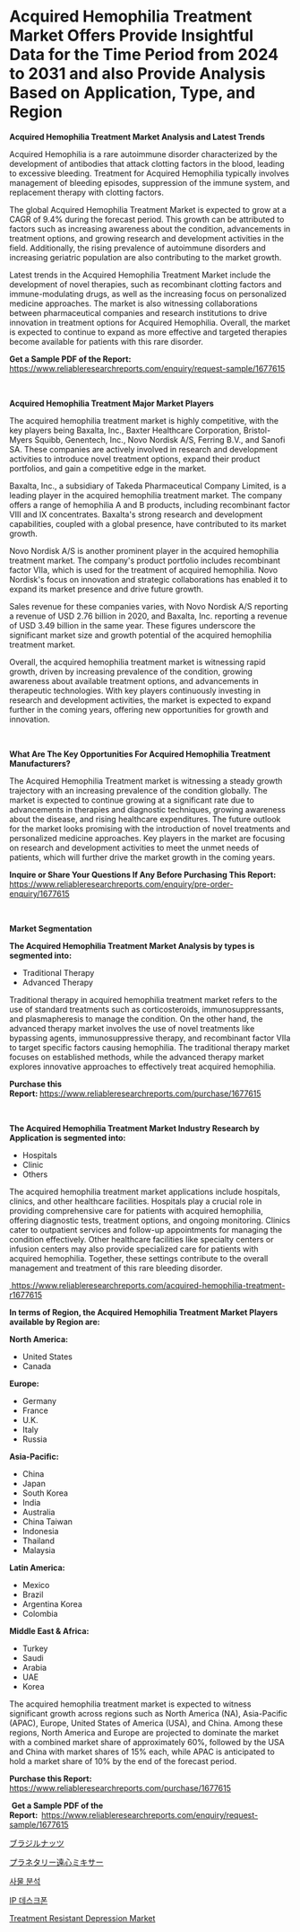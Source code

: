 <p><h1>Acquired Hemophilia Treatment Market Offers Provide Insightful Data for the Time Period from 2024 to 2031 and also Provide Analysis Based on Application, Type, and Region</h1></p><p><strong>Acquired Hemophilia Treatment Market Analysis and Latest Trends</strong></p>
<p><p>Acquired Hemophilia is a rare autoimmune disorder characterized by the development of antibodies that attack clotting factors in the blood, leading to excessive bleeding. Treatment for Acquired Hemophilia typically involves management of bleeding episodes, suppression of the immune system, and replacement therapy with clotting factors.</p><p>The global Acquired Hemophilia Treatment Market is expected to grow at a CAGR of 9.4% during the forecast period. This growth can be attributed to factors such as increasing awareness about the condition, advancements in treatment options, and growing research and development activities in the field. Additionally, the rising prevalence of autoimmune disorders and increasing geriatric population are also contributing to the market growth.</p><p>Latest trends in the Acquired Hemophilia Treatment Market include the development of novel therapies, such as recombinant clotting factors and immune-modulating drugs, as well as the increasing focus on personalized medicine approaches. The market is also witnessing collaborations between pharmaceutical companies and research institutions to drive innovation in treatment options for Acquired Hemophilia. Overall, the market is expected to continue to expand as more effective and targeted therapies become available for patients with this rare disorder.</p></p>
<p><strong>Get a Sample PDF of the Report:&nbsp;</strong> <a href="https://www.reliableresearchreports.com/enquiry/request-sample/1677615">https://www.reliableresearchreports.com/enquiry/request-sample/1677615</a></p>
<p>&nbsp;</p>
<p><strong>Acquired Hemophilia Treatment Major Market Players</strong></p>
<p><p>The acquired hemophilia treatment market is highly competitive, with the key players being Baxalta, Inc., Baxter Healthcare Corporation, Bristol-Myers Squibb, Genentech, Inc., Novo Nordisk A/S, Ferring B.V., and Sanofi SA. These companies are actively involved in research and development activities to introduce novel treatment options, expand their product portfolios, and gain a competitive edge in the market.</p><p>Baxalta, Inc., a subsidiary of Takeda Pharmaceutical Company Limited, is a leading player in the acquired hemophilia treatment market. The company offers a range of hemophilia A and B products, including recombinant factor VIII and IX concentrates. Baxalta's strong research and development capabilities, coupled with a global presence, have contributed to its market growth.</p><p>Novo Nordisk A/S is another prominent player in the acquired hemophilia treatment market. The company's product portfolio includes recombinant factor VIIa, which is used for the treatment of acquired hemophilia. Novo Nordisk's focus on innovation and strategic collaborations has enabled it to expand its market presence and drive future growth.</p><p>Sales revenue for these companies varies, with Novo Nordisk A/S reporting a revenue of USD 2.76 billion in 2020, and Baxalta, Inc. reporting a revenue of USD 3.49 billion in the same year. These figures underscore the significant market size and growth potential of the acquired hemophilia treatment market.</p><p>Overall, the acquired hemophilia treatment market is witnessing rapid growth, driven by increasing prevalence of the condition, growing awareness about available treatment options, and advancements in therapeutic technologies. With key players continuously investing in research and development activities, the market is expected to expand further in the coming years, offering new opportunities for growth and innovation.</p></p>
<p>&nbsp;</p>
<p><strong>What Are The Key Opportunities For Acquired Hemophilia Treatment Manufacturers?</strong></p>
<p><p>The Acquired Hemophilia Treatment market is witnessing a steady growth trajectory with an increasing prevalence of the condition globally. The market is expected to continue growing at a significant rate due to advancements in therapies and diagnostic techniques, growing awareness about the disease, and rising healthcare expenditures. The future outlook for the market looks promising with the introduction of novel treatments and personalized medicine approaches. Key players in the market are focusing on research and development activities to meet the unmet needs of patients, which will further drive the market growth in the coming years.</p></p>
<p><strong>Inquire or Share Your Questions If Any Before Purchasing This Report:</strong> <a href="https://www.reliableresearchreports.com/enquiry/pre-order-enquiry/1677615">https://www.reliableresearchreports.com/enquiry/pre-order-enquiry/1677615</a></p>
<p>&nbsp;</p>
<p><strong>Market Segmentation</strong></p>
<p><strong>The Acquired Hemophilia Treatment Market Analysis by types is segmented into:</strong></p>
<p><ul><li>Traditional Therapy</li><li>Advanced Therapy</li></ul></p>
<p><p>Traditional therapy in acquired hemophilia treatment market refers to the use of standard treatments such as corticosteroids, immunosuppressants, and plasmapheresis to manage the condition. On the other hand, the advanced therapy market involves the use of novel treatments like bypassing agents, immunosuppressive therapy, and recombinant factor VIIa to target specific factors causing hemophilia. The traditional therapy market focuses on established methods, while the advanced therapy market explores innovative approaches to effectively treat acquired hemophilia.</p></p>
<p><strong>Purchase this Report:&nbsp;</strong><a href="https://www.reliableresearchreports.com/purchase/1677615">https://www.reliableresearchreports.com/purchase/1677615</a></p>
<p>&nbsp;</p>
<p><strong>The Acquired Hemophilia Treatment Market Industry Research by Application is segmented into:</strong></p>
<p><ul><li>Hospitals</li><li>Clinic</li><li>Others</li></ul></p>
<p><p>The acquired hemophilia treatment market applications include hospitals, clinics, and other healthcare facilities. Hospitals play a crucial role in providing comprehensive care for patients with acquired hemophilia, offering diagnostic tests, treatment options, and ongoing monitoring. Clinics cater to outpatient services and follow-up appointments for managing the condition effectively. Other healthcare facilities like specialty centers or infusion centers may also provide specialized care for patients with acquired hemophilia. Together, these settings contribute to the overall management and treatment of this rare bleeding disorder.</p></p>
<p><a href="https://www.reliableresearchreports.com/acquired-hemophilia-treatment-r1677615">&nbsp;https://www.reliableresearchreports.com/acquired-hemophilia-treatment-r1677615</a></p>
<p><strong>In terms of Region, the Acquired Hemophilia Treatment Market Players available by Region are:</strong></p>
<p>
    <p> <strong> North America: </strong>
        <ul>
            <li>United States</li>
            <li>Canada</li>
        </ul>
        </p> 
    <p> <strong> Europe: </strong>
        <ul>
            <li>Germany</li>
            <li>France</li>
            <li>U.K.</li>
            <li>Italy</li>
            <li>Russia</li>
        </ul>
        </p> 
    <p> <strong> Asia-Pacific: </strong>
        <ul>
            <li>China</li>
            <li>Japan</li>
            <li>South Korea</li>
            <li>India</li>
            <li>Australia</li>
            <li>China Taiwan</li>
            <li>Indonesia</li>
            <li>Thailand</li>
            <li>Malaysia</li>
        </ul>
        </p> 
    <p> <strong> Latin America: </strong>
        <ul>
            <li>Mexico</li>
            <li>Brazil</li>
            <li>Argentina Korea</li>
            <li>Colombia</li>
        </ul>
        </p> 
    <p> <strong> Middle East & Africa: </strong>
        <ul>
            <li>Turkey</li>
            <li>Saudi</li>
            <li>Arabia</li>
            <li>UAE</li>
            <li>Korea</li>
        </ul>
    </p>
    </p>
<p><p>The acquired hemophilia treatment market is expected to witness significant growth across regions such as North America (NA), Asia-Pacific (APAC), Europe, United States of America (USA), and China. Among these regions, North America and Europe are projected to dominate the market with a combined market share of approximately 60%, followed by the USA and China with market shares of 15% each, while APAC is anticipated to hold a market share of 10% by the end of the forecast period.</p></p>
<p><strong>Purchase this Report: </strong><a href="https://www.reliableresearchreports.com/purchase/1677615">https://www.reliableresearchreports.com/purchase/1677615</a></p>
<p>&nbsp;<strong>Get a Sample PDF of the Report:&nbsp;&nbsp;</strong><a href="https://www.reliableresearchreports.com/enquiry/request-sample/1677615">https://www.reliableresearchreports.com/enquiry/request-sample/1677615</a></p>
<p><strong></strong></p>
<p><p><a href="https://github.com/kegley4963/Market-Research-Report-List-1/blob/main/131723946491.md">ブラジルナッツ</a></p><p><a href="https://medium.com/@jeromeboyer1970/%E6%83%91%E6%98%9F%E9%81%A0%E5%BF%83%E3%83%9F%E3%82%AD%E3%82%B5%E3%83%BC%E5%B8%82%E5%A0%B4-%E3%82%BF%E3%82%A4%E3%83%97-%E3%82%A2%E3%83%97%E3%83%AA%E3%82%B1%E3%83%BC%E3%82%B7%E3%83%A7%E3%83%B3-%E3%81%8A%E3%82%88%E3%81%B3%E5%9C%B0%E7%90%86%E3%81%AB%E3%82%88%E3%82%8B%E5%8C%85%E6%8B%AC%E7%9A%84%E8%A9%95%E4%BE%A1-88dc6251614b">プラネタリー遠心ミキサー</a></p><p><a href="https://github.com/wallacBahrtyinger567686/Market-Research-Report-List-1/blob/main/900877642400.md">사물 분석</a></p><p><a href="https://medium.com/@tomienow676/ip-%EB%8D%B0%EC%8A%A4%ED%81%AC%ED%8F%B0-%EC%8B%9C%EC%9E%A5-%EB%A9%94%ED%8A%B8%EB%A6%AD%EC%8A%A4-%ED%95%B4%EB%8F%85-%EC%8B%9C%EC%9E%A5-%EC%A0%90%EC%9C%A0%EC%9C%A8-%EB%8F%99%ED%96%A5-%EB%B0%8F-%EC%84%B1%EC%9E%A5-%ED%8C%A8%ED%84%B4-8d07cbff2d22">IP 데스크폰</a></p><p><a href="https://github.com/RyleeBauch2023/Market-Research-Report-List-1/blob/main/treatment-resistant-depression-market.md">Treatment Resistant Depression Market</a></p></p>